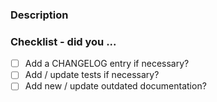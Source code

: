 <!-- Hello! Thanks for submitting a PR. To help make things go a bit more
     smoothly we would appreciate that you go through this template. -->

### Description

<!-- Good things to put here include: reasoning for the change (please link
     any relevant issues!) -->

### Checklist - did you ...

<!-- If any of the following items are not relevant for your contribution
     please still tick them, so we know you've gone through the checklist.

    All user-facing changes should get an entry. Otherwise, signal to me that
    this should get the magical label to silence the CHANGELOG entry check.
    Tests are required for bugfixes and new features. Documentation changes
    are necessary for formatting and most enhancement changes. -->

- [ ] Add a CHANGELOG entry if necessary?
- [ ] Add / update tests if necessary?
- [ ] Add new / update outdated documentation?
